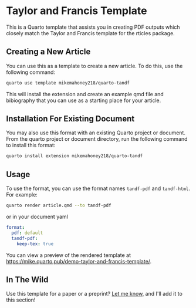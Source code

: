# Taylor and Francis Template

This is a Quarto template that assists you in creating PDF outputs which closely match the Taylor and Francis template for the rticles package. 

## Creating a New Article

You can use this as a template to create a new article. To do this, use the following command:

```bash
quarto use template mikemahoney218/quarto-tandf
```

This will install the extension and create an example qmd file and bibiography that you can use as a starting place for your article.

## Installation For Existing Document

You may also use this format with an existing Quarto project or document. From the quarto project or document directory, run the following command to install this format:

```bash
quarto install extension mikemahoney218/quarto-tandf
```

## Usage

To use the format, you can use the format names `tandf-pdf` and `tandf-html`. For example:

```bash
quarto render article.qmd --to tandf-pdf
```

or in your document yaml

```yaml
format:
  pdf: default
  tandf-pdf:
    keep-tex: true    
```

You can view a preview of the rendered template at <https://mike.quarto.pub/demo-taylor-and-francis-template/>.

## In The Wild

Use this template for a paper or a preprint? [Let me know,](https://github.com/mikemahoney218/quarto-tandf/issues/new) and I'll add it to this section!
